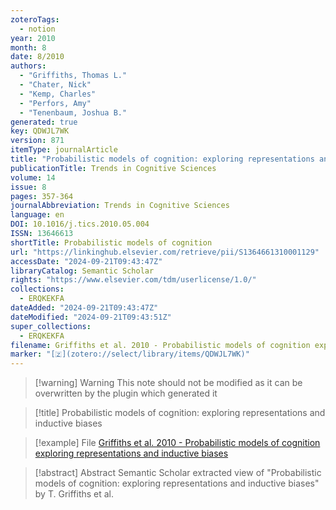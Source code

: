 ```yaml
---
zoteroTags:
  - notion
year: 2010
month: 8
date: 8/2010
authors:
  - "Griffiths, Thomas L."
  - "Chater, Nick"
  - "Kemp, Charles"
  - "Perfors, Amy"
  - "Tenenbaum, Joshua B."
generated: true
key: QDWJL7WK
version: 871
itemType: journalArticle
title: "Probabilistic models of cognition: exploring representations and inductive biases"
publicationTitle: Trends in Cognitive Sciences
volume: 14
issue: 8
pages: 357-364
journalAbbreviation: Trends in Cognitive Sciences
language: en
DOI: 10.1016/j.tics.2010.05.004
ISSN: 13646613
shortTitle: Probabilistic models of cognition
url: "https://linkinghub.elsevier.com/retrieve/pii/S1364661310001129"
accessDate: "2024-09-21T09:43:47Z"
libraryCatalog: Semantic Scholar
rights: "https://www.elsevier.com/tdm/userlicense/1.0/"
collections:
  - ERQKEKFA
dateAdded: "2024-09-21T09:43:47Z"
dateModified: "2024-09-21T09:43:51Z"
super_collections:
  - ERQKEKFA
filename: Griffiths et al. 2010 - Probabilistic models of cognition exploring representations and inductive biases
marker: "[🇿](zotero://select/library/items/QDWJL7WK)"
---
```


>[!warning] Warning
> This note should not be modified as it can be overwritten by the plugin which generated it

> [!title] Probabilistic models of cognition: exploring representations and inductive biases

> [!example] File
> [Griffiths et al. 2010 - Probabilistic models of cognition exploring representations and inductive biases](Griffiths%20et%20al.%202010%20-%20Probabilistic%20models%20of%20cognition%20exploring%20representations%20and%20inductive%20biases.pdf)

> [!abstract] Abstract
> Semantic Scholar extracted view of "Probabilistic models of cognition: exploring representations and inductive biases" by T. Griffiths et al.

